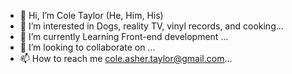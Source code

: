 - 👋 Hi, I’m Cole Taylor (He, Him, His)
- 👀 I’m interested in Dogs, reality TV, vinyl records, and cooking...
- 🌱 I’m currently Learning Front-end development ...
- 💞️ I’m looking to collaborate on ...
- 📫 How to reach me cole.asher.taylor@gmail.com...

<!---
Cole Taylor  is a ✨ special ✨ repository because its `README.md` (this file) appears on your GitHub profile.
You can click the Preview link to take a look at your changes.
--->
